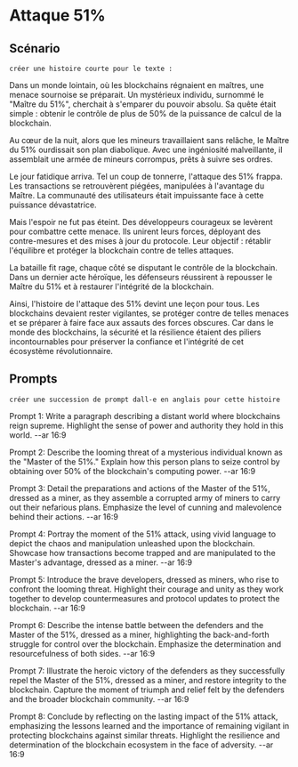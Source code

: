 # Attaque 51%

## Scénario

```
créer une histoire courte pour le texte :
```

Dans un monde lointain, où les blockchains régnaient en maîtres, une menace sournoise se préparait. Un mystérieux individu, surnommé le "Maître du 51%", cherchait à s'emparer du pouvoir absolu. Sa quête était simple : obtenir le contrôle de plus de 50% de la puissance de calcul de la blockchain.

Au cœur de la nuit, alors que les mineurs travaillaient sans relâche, le Maître du 51% ourdissait son plan diabolique. Avec une ingéniosité malveillante, il assemblait une armée de mineurs corrompus, prêts à suivre ses ordres.

Le jour fatidique arriva. Tel un coup de tonnerre, l'attaque des 51% frappa. Les transactions se retrouvèrent piégées, manipulées à l'avantage du Maître. La communauté des utilisateurs était impuissante face à cette puissance dévastatrice.

Mais l'espoir ne fut pas éteint. Des développeurs courageux se levèrent pour combattre cette menace. Ils unirent leurs forces, déployant des contre-mesures et des mises à jour du protocole. Leur objectif : rétablir l'équilibre et protéger la blockchain contre de telles attaques.

La bataille fit rage, chaque côté se disputant le contrôle de la blockchain. Dans un dernier acte héroïque, les défenseurs réussirent à repousser le Maître du 51% et à restaurer l'intégrité de la blockchain.

Ainsi, l'histoire de l'attaque des 51% devint une leçon pour tous. Les blockchains devaient rester vigilantes, se protéger contre de telles menaces et se préparer à faire face aux assauts des forces obscures. Car dans le monde des blockchains, la sécurité et la résilience étaient des piliers incontournables pour préserver la confiance et l'intégrité de cet écosystème révolutionnaire.

## Prompts

```
créer une succession de prompt dall-e en anglais pour cette histoire
```

Prompt 1:
Write a paragraph describing a distant world where blockchains reign supreme. Highlight the sense of power and authority they hold in this world. --ar 16:9

Prompt 2:
Describe the looming threat of a mysterious individual known as the "Master of the 51%." Explain how this person plans to seize control by obtaining over 50% of the blockchain's computing power. --ar 16:9

Prompt 3:
Detail the preparations and actions of the Master of the 51%, dressed as a miner, as they assemble a corrupted army of miners to carry out their nefarious plans. Emphasize the level of cunning and malevolence behind their actions. --ar 16:9

Prompt 4:
Portray the moment of the 51% attack, using vivid language to depict the chaos and manipulation unleashed upon the blockchain. Showcase how transactions become trapped and are manipulated to the Master's advantage, dressed as a miner. --ar 16:9

Prompt 5:
Introduce the brave developers, dressed as miners, who rise to confront the looming threat. Highlight their courage and unity as they work together to develop countermeasures and protocol updates to protect the blockchain. --ar 16:9

Prompt 6:
Describe the intense battle between the defenders and the Master of the 51%, dressed as a miner, highlighting the back-and-forth struggle for control over the blockchain. Emphasize the determination and resourcefulness of both sides. --ar 16:9

Prompt 7:
Illustrate the heroic victory of the defenders as they successfully repel the Master of the 51%, dressed as a miner, and restore integrity to the blockchain. Capture the moment of triumph and relief felt by the defenders and the broader blockchain community. --ar 16:9

Prompt 8:
Conclude by reflecting on the lasting impact of the 51% attack, emphasizing the lessons learned and the importance of remaining vigilant in protecting blockchains against similar threats. Highlight the resilience and determination of the blockchain ecosystem in the face of adversity. --ar 16:9
